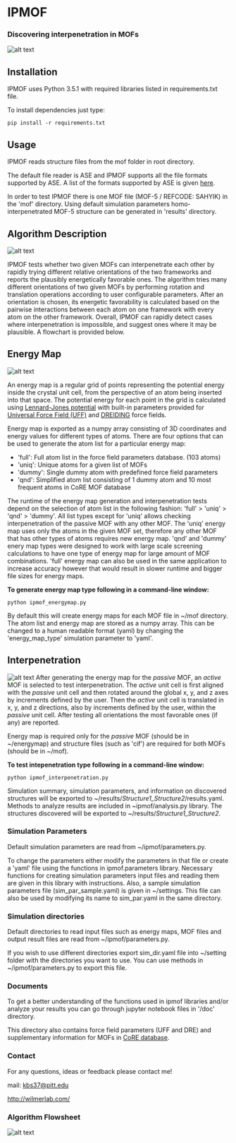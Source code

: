 # IPMOF
### Discovering interpenetration in MOFs
![alt text][Fig0]

## Installation
IPMOF uses Python 3.5.1 with required libraries listed in requirements.txt file.

To install dependencies just type:

`pip install -r requirements.txt`

## Usage
IPMOF reads structure files from the mof folder in root directory.

The default file reader is ASE and IPMOF supports all the file formats supported by ASE.
A list of the formats supported by ASE is given [here][ASE-formats].

In order to test IPMOF there is one MOF file (MOF-5 / REFCODE: SAHYIK) in the 'mof' directory.
Using default simulation parameters homo-interpenetrated MOF-5 structure can be generated in 'results' directory.

## Algorithm Description
![alt text][Animation1]

IPMOF tests whether two given MOFs can interpenetrate each other by rapidly trying different relative orientations of the two frameworks and reports the plausibly energetically favorable ones. The algorithm tries many different orientations of two given MOFs by performing rotation and translation operations according to user configurable parameters. After an orientation is chosen, its energetic favorability is calculated based on the pairwise interactions between each atom on one framework with every atom on the other framework. Overall, IPMOF can rapidly detect cases where interpenetration is impossible, and suggest ones where it may be plausible. A flowchart is provided below.

## Energy Map
![alt text][Fig1]

An energy map is a regular grid of points representing the potential energy inside the crystal unit cell, from the perspective of an atom being inserted into that space. The potential energy for each point in the grid is calculated using [Lennard-Jones potential][LJ-Wikipedia] with built-in parameters provided for [Universal Force Field (UFF)][UFF-ref] and [DREIDING][DRE-ref] force fields.

Energy map is exported as a numpy array consisting of 3D coordinates and energy values for different types of atoms. There are four options that can be used to generate the atom list for a particular energy map:
- 'full': Full atom list in the force field parameters database. (103 atoms)
- 'uniq': Unique atoms for a given list of MOFs
- 'dummy': Single dummy atom with predefined force field parameters
- 'qnd': Simplified atom list consisting of 1 dummy atom and 10 most frequent atoms in CoRE MOF database

The runtime of the energy map generation and interpenetration tests depend on the selection of atom list in the following
fashion: 'full' > 'uniq' > 'qnd' > 'dummy'. All list types except for 'uniq' allows checking interpenetration of the passive MOF with any other MOF. The 'uniq' energy map uses only the atoms in the given MOF set, therefore any other MOF that has other types of atoms requires new energy map. 'qnd' and 'dummy' enery map types were designed to work with large scale screening calculations to have one type of energy map for large amount of MOF combinations. 'full' energy map can also be used in the same application to increase accuracy however that would result in slower runtime and bigger file sizes for energy maps.

**To generate energy map type following in a command-line window:**

`python ipmof_energymap.py`

By default this will create energy maps for each MOF file in ~/mof directory. The atom list and energy map are stored as a numpy array. This can be changed to a human readable format (yaml) by changing the 'energy_map_type' simulation parameter to 'yaml'.

## Interpenetration
![alt text][Fig2]
After generating the energy map for the _passive_ MOF, an _active_ MOF is selected to test interpenetration. The _active_ unit cell is first aligned with the _passive_ unit cell and then rotated around the global x, y, and z axes by increments defined by the user. Then the _active_ unit cell is translated in x, y, and z directions, also by increments defined by the user, within the _passive_ unit cell. After testing all orientations the most favorable ones (if any) are reported.

Energy map is required only for the _passive_ MOF (should be in ~/energymap) and structure files (such as 'cif') are required for both MOFs (should be in ~/mof).

**To test intepenetration type following in a command-line window:**

`python ipmof_interpenetration.py`

Simulation summary, simulation parameters, and information on discovered structures will be exported to ~/results/*Structure1_Structure2*/results.yaml. Methods to analyze results are included in ~ipmof/analysis.py library. The structures discovered will be exported to ~/results/*Structure1_Structure2*.

### Simulation Parameters
Default simulation parameters are read from ~/ipmof/parameters.py.

To change the parameters either modify the parameters in that file or create a 'yaml'
file using the functions in ipmof.parameters library. Necessary functions for creating
simulation parameters input files and reading them are given in this library with instructions.
Also, a sample simulation parameters file (sim_par_sample.yaml) is given in ~/settings.
This file can also be used by modifying its name to sim_par.yaml in the same directory.

### Simulation directories
Default directories to read input files such as energy maps, MOF files and output result files
are read from ~/ipmof/parameters.py.

If you wish to use different directories export sim_dir.yaml file into ~/setting folder with
the directories you want to use. You can use methods in ~/ipmof/parameters.py to export this file.

### Documents
To get a better understanding of the functions used in ipmof libraries and/or analyze your
results you can go through jupyter notebook files in '/doc' directory.

This directory also contains force field parameters (UFF and DRE) and supplementary information for
MOFs in [CoRE database][CORE-ref].

### Contact
For any questions, ideas or feedback please contact me!

mail: kbs37@pitt.edu

http://wilmerlab.com/

### Algorithm Flowsheet
![alt text][Fig3]

[Fig0]: https://github.com/kbsezginel/IPMOF/blob/documentation/doc/Figures/Fig0.PNG "CandidateStructures"
[Fig1]: https://github.com/kbsezginel/IPMOF/blob/documentation/doc/Figures/Fig1.PNG "Energymap"
[Fig2]: https://github.com/kbsezginel/IPMOF/blob/documentation/doc/Figures/Fig2.PNG "Interpenetration"
[Fig3]: https://github.com/kbsezginel/IPMOF/blob/documentation/doc/Figures/Fig3.PNG "AlgorithmFlowsheet"
[Animation1]:  https://github.com/kbsezginel/IPMOF/blob/documentation/doc/Figures/UQOFOX_VEHJUP_rotation.gif "Rotation"

[ASE-formats]: https://wiki.fysik.dtu.dk/ase/ase/io/io.html
[LJ-wikipedia]: https://en.wikipedia.org/wiki/Lennard-Jones_potential
[UFF-ref]: http://pubs.acs.org/doi/abs/10.1021/ja00051a040
[DRE-ref]: http://pubs.acs.org/doi/abs/10.1021/j100389a010
[CORE-ref]: http://pubs.acs.org/doi/abs/10.1021/cm502594j
